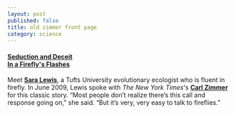 ```yaml
---
layout: post
published: false
title: old zimmer front page
category: science
---
```


<h4 class="subheader"><b><a href="http://www.nytimes.com/2009/06/30/science/30firefly.html?pagewanted=all&_r=0" target="_blank">Seduction and Deceit <br>In a Firefly's Flashes</a></b></h4>
<p>Meet <a href="http://ase.tufts.edu/biology/faculty/lewis/" target="_blank"><b>Sara Lewis</b></a>, a Tufts University evolutionary ecologist who is fluent in firefly. In June 2009, Lewis spoke with <i>The New York Times</i>'s <a href="http://carlzimmer.com" target="_blank"><b>Carl Zimmer</b></a> for this classic story. “Most people don’t realize there’s this call and response going on,” she said. “But it’s very, very easy to talk to fireflies.”</p>
</div>
